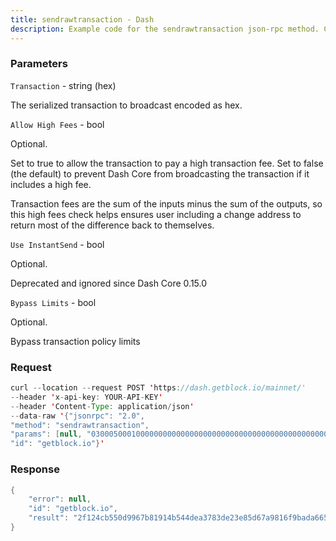 ```yaml
---
title: sendrawtransaction - Dash
description: Example code for the sendrawtransaction json-rpc method. Сomplete guide on how to use sendrawtransaction json-rpc in GetBlock.io Web3 documentation.
---
```


### Parameters


`Transaction` - string (hex)

The serialized transaction to broadcast encoded as hex.

`Allow High Fees` - bool

Optional.

Set to true to allow the transaction to pay a high transaction fee. Set
to false (the default) to prevent Dash Core from broadcasting the
transaction if it includes a high fee.

Transaction fees are the sum of the inputs minus the sum of the outputs,
so this high fees check helps ensures user including a change address to
return most of the difference back to themselves.

`Use InstantSend` - bool

Optional.

Deprecated and ignored since Dash Core 0.15.0

`Bypass Limits` - bool

Optional.

Bypass transaction policy limits

### Request

``` java
curl --location --request POST 'https://dash.getblock.io/mainnet/' 
--header 'x-api-key: YOUR-API-KEY' 
--header 'Content-Type: application/json' 
--data-raw '{"jsonrpc": "2.0",
"method": "sendrawtransaction",
"params": [null, "03000500010000000000000000000000000000000000000000000000000000000000000000ffffffff2703716d170423ce39610800004440830900000fe4b883e5bda9e7a59ee4bb99e9b1bc04f09f909f40440fa802203d5807000000001976a9147c086eada12bdb10a265c16c08a7ae87366bd48188aca03c9f08000000001976a91406c7111117f7b797528485b64772d3ffcff919ec88ac209af41f460200716d1700efc371b5251f5bae393e5962fe092f8b2003732a56eda3e1a2babe8413d17ce7ce2396a41c1f833c0cd00a0d8e900dfc4962805706e70a35074dcd30fafbd4c6", null, true],
"id": "getblock.io"}'
```

###  Response

``` java
{
    "error": null,
    "id": "getblock.io",
    "result": "2f124cb550d9967b81914b544dea3783de23e85d67a9816f9bada665ecfe1cd5"
}
```

